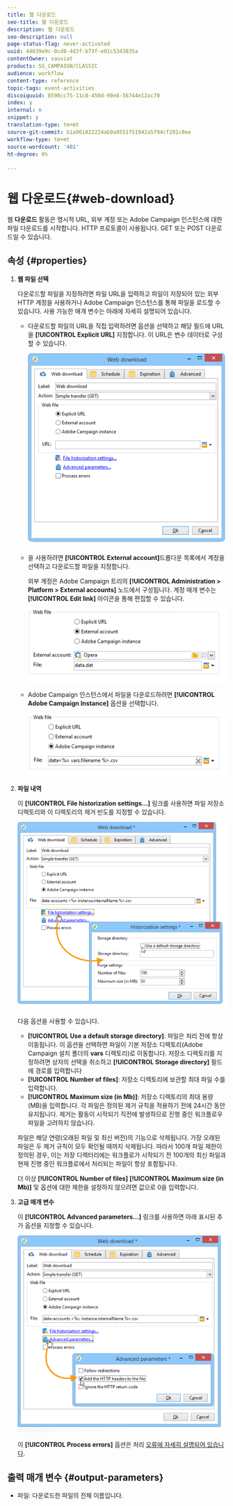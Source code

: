 ```yaml
---
title: 웹 다운로드
seo-title: 웹 다운로드
description: 웹 다운로드
seo-description: null
page-status-flag: never-activated
uuid: 44039e9c-0cd8-4d3f-b73f-e01c5343835a
contentOwner: sauviat
products: SG_CAMPAIGN/CLASSIC
audience: workflow
content-type: reference
topic-tags: event-activities
discoiquuid: 8590cc75-11c8-450d-90e8-56744e12ac70
index: y
internal: n
snippet: y
translation-type: tm+mt
source-git-commit: b1a961822224ab0a9551f51942a5f94cf201c8ee
workflow-type: tm+mt
source-wordcount: '401'
ht-degree: 0%

---
```



# 웹 다운로드{#web-download}

웹 **다운로드** 활동은 명시적 URL, 외부 계정 또는 Adobe Campaign 인스턴스에 대한 파일 다운로드를 시작합니다. HTTP 프로토콜이 사용됩니다. GET 또는 POST 다운로드일 수 있습니다.

## 속성 {#properties}

1. **웹 파일 선택**

   다운로드할 파일을 지정하려면 파일 URL을 입력하고 파일이 저장되어 있는 외부 HTTP 계정을 사용하거나 Adobe Campaign 인스턴스를 통해 파일을 로드할 수 있습니다. 사용 가능한 매개 변수는 아래에 자세히 설명되어 있습니다.

   * 다운로드할 파일의 URL을 직접 입력하려면 옵션을 선택하고 해당 필드에 URL을 **[!UICONTROL Explicit URL]** 지정합니다. 이 URL은 변수 데이터로 구성할 수 있습니다.

      ![](assets/download_web_edit.png)

   * 을 사용하려면 **[!UICONTROL External account]**&#x200B;드롭다운 목록에서 계정을 선택하고 다운로드할 파일을 지정합니다.

      외부 계정은 Adobe Campaign 트리의 **[!UICONTROL Administration > Platform > External accounts]** 노드에서 구성됩니다. 계정 매개 변수는 **[!UICONTROL Edit link]** 아이콘을 통해 편집할 수 있습니다.

      ![](assets/download_web_edit_external.png)

   * Adobe Campaign 인스턴스에서 파일을 다운로드하려면 **[!UICONTROL Adobe Campaign Instance]** 옵션을 선택합니다.

      ![](assets/download_web_edit_instance.png)

1. **파일 내역**

   이 **[!UICONTROL File historization settings...]** 링크를 사용하면 파일 저장소 디렉토리와 이 디렉토리의 제거 빈도를 지정할 수 있습니다.

   ![](assets/download_web_edit_hist.png)

   다음 옵션을 사용할 수 있습니다.

   * **[!UICONTROL Use a default storage directory]**: 파일은 처리 전에 항상 이동됩니다. 이 옵션을 선택하면 파일이 기본 저장소 디렉토리(Adobe Campaign 설치 폴더의 **vars** 디렉토리)로 이동합니다. 저장소 디렉토리를 지정하려면 상자의 선택을 취소하고 **[!UICONTROL Storage directory]** 필드에 경로를 입력합니다
   * **[!UICONTROL Number of files]**: 저장소 디렉토리에 보관할 최대 파일 수를 입력합니다.
   * **[!UICONTROL Maximum size (in Mb)]**: 저장소 디렉토리의 최대 용량(MB)을 입력합니다.
   각 파일은 정의된 제거 규칙을 적용하기 전에 24시간 동안 유지됩니다. 제거는 활동이 시작되기 직전에 발생하므로 진행 중인 워크플로우 파일을 고려하지 않습니다.

   파일은 해당 연령(오래된 파일 및 최신 버전)의 기능으로 삭제됩니다. 가장 오래된 파일은 두 제거 규칙이 모두 확인될 때까지 삭제됩니다. 따라서 100개 파일 제한이 정의된 경우, 이는 저장 디렉터리에는 워크플로가 시작되기 전 100개의 최신 파일과 현재 진행 중인 워크플로에서 처리되는 파일이 항상 포함됩니다.

   더 이상 **[!UICONTROL Number of files]** **[!UICONTROL Maximum size (in Mb)]** 및 옵션에 대한 제한을 설정하지 않으려면 값으로 0을 입력합니다.

1. **고급 매개 변수**

   이 **[!UICONTROL Advanced parameters...]** 링크를 사용하면 아래 표시된 추가 옵션을 지정할 수 있습니다.

   ![](assets/download_web_edit_advanced.png)

   이 **[!UICONTROL Process errors]** 옵션은 처리 [오류에 자세히 설명되어 있습니다](../../workflow/using/monitoring-workflow-execution.md#processing-errors).

## 출력 매개 변수 {#output-parameters}

* 파일: 다운로드한 파일의 전체 이름입니다.
